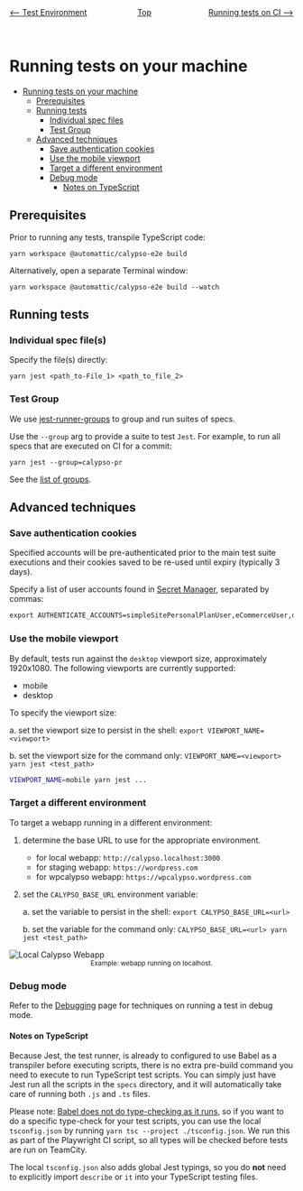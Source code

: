 <div style="width:45%; float:left" align="left"><a href="./test_environment.md"><-- Test Environment</a> </div>
<div style="width: 5%; float:left" align="center"><a href="./../README.md">Top</a></div>
<div style="width: 45%; float:right"align="right"><a href="./tests_ci.md">Running tests on CI --></a> </div>

<br><br>

# Running tests on your machine

<!-- TOC -->

- [Running tests on your machine](#running-tests-on-your-machine)
  - [Prerequisites](#prerequisites)
  - [Running tests](#running-tests)
    - [Individual spec files](#individual-spec-files)
    - [Test Group](#test-group)
  - [Advanced techniques](#advanced-techniques)
    - [Save authentication cookies](#save-authentication-cookies)
    - [Use the mobile viewport](#use-the-mobile-viewport)
    - [Target a different environment](#target-a-different-environment)
    - [Debug mode](#debug-mode)
      - [Notes on TypeScript](#notes-on-typescript)

<!-- /TOC -->

## Prerequisites

Prior to running any tests, transpile TypeScript code:

```
yarn workspace @automattic/calypso-e2e build
```

Alternatively, open a separate Terminal window:

```
yarn workspace @automattic/calypso-e2e build --watch
```

## Running tests

### Individual spec file(s)

Specify the file(s) directly:

```
yarn jest <path_to-File_1> <path_to_file_2>
```

### Test Group

We use [jest-runner-groups](https://github.com/eugene-manuilov/jest-runner-groups) to group and run suites of specs.

Use the `--group` arg to provide a suite to test `Jest`. For example, to run all specs that are executed on CI for a commit:

```
yarn jest --group=calypso-pr
```

See the [list of groups](docs/overview.md#what-is-tested).

## Advanced techniques

### Save authentication cookies

Specified accounts will be pre-authenticated prior to the main test suite executions and their cookies saved to be re-used until expiry (typically 3 days).

Specify a list of user accounts found in [Secret Manager](packages/calypso-e2e/src/secrets/secrets-manager.ts), separated by commas:

```test/e2e/docs/tests_local.md
export AUTHENTICATE_ACCOUNTS=simpleSitePersonalPlanUser,eCommerceUser,defaultUser
```

### Use the mobile viewport

By default, tests run against the `desktop` viewport size, approximately 1920x1080. The following viewports are currently supported:

- mobile
- desktop

To specify the viewport size:

a. set the viewport size to persist in the shell: `export VIEWPORT_NAME=<viewport>`

b. set the viewport size for the command only: `VIEWPORT_NAME=<viewport> yarn jest <test_path>`

```bash
VIEWPORT_NAME=mobile yarn jest ...
```

### Target a different environment

To target a webapp running in a different environment:

1. determine the base URL to use for the appropriate environment.

   - for local webapp: `http://calypso.localhost:3000`
   - for staging webapp: `https://wordpress.com`
   - for wpcalypso webapp: `https://wpcalypso.wordpress.com`

2. set the `CALYPSO_BASE_URL` environment variable:

   a. set the variable to persist in the shell: `export CALYPSO_BASE_URL=<url>`

   b. set the variable for the command only: `CALYPSO_BASE_URL=<url> yarn jest <test_path>`

<img alt="Local Calypso Webapp" src="https://cldup.com/1WwDmUXWen.png" />
<sup><center>Example: webapp running on localhost.</center></sup>

### Debug mode

Refer to the [Debugging](debugging.md) page for techniques on running a test in debug mode.

#### Notes on TypeScript

Because Jest, the test runner, is already to configured to use Babel as a transpiler before executing scripts, there is no extra pre-build command you need to execute to run TypeScript test scripts. You can simply just have Jest run all the scripts in the `specs` directory, and it will automatically take care of running both `.js` and `.ts` files.

Please note: [Babel does not do type-checking as it runs](https://jestjs.io/docs/getting-started#using-typescript), so if you want to do a specific type-check for your test scripts, you can use the local `tsconfig.json` by running `yarn tsc --project ./tsconfig.json`. We run this as part of the Playwright CI script, so all types will be checked before tests are run on TeamCity.

The local `tsconfig.json` also adds global Jest typings, so you do **not** need to explicitly import `describe` or `it` into your TypeScript testing files.
